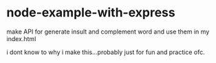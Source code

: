 # node-example-with-express


make API for generate insult and complement word and use them in my index.html


i dont know to why i make this...probably just for fun and practice ofc.
